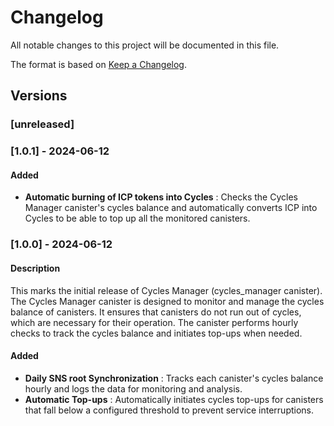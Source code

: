 # Changelog
All notable changes to this project will be documented in this file.

The format is based on [Keep a Changelog](https://keepachangelog.com/en/1.0.0/).

## Versions

### [unreleased]

### [1.0.1] - 2024-06-12

#### Added
- **Automatic burning of ICP tokens into Cycles** : Checks the Cycles Manager canister's cycles balance and automatically converts ICP into Cycles to be able to top up all the monitored canisters.

### [1.0.0] - 2024-06-12

#### Description
This marks the initial release of Cycles Manager (cycles_manager canister). The Cycles Manager canister is designed to monitor and manage the cycles balance of canisters. It ensures that canisters do not run out of cycles, which are necessary for their operation. The canister performs hourly checks to track the cycles balance and initiates top-ups when needed.

#### Added
- **Daily SNS root Synchronization** : Tracks each canister's cycles balance hourly and logs the data for monitoring and analysis.
- **Automatic Top-ups** : Automatically initiates cycles top-ups for canisters that fall below a configured threshold to prevent service interruptions.